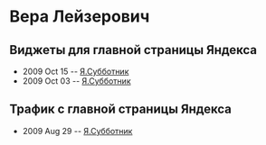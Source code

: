 # Вера Лейзерович

## Виджеты для главной страницы Яндекса
- 2009 Oct 15 -- [Я.Субботник](https://events.yandex.ru/lib/talks/768/)    
- 2009 Oct 03 -- [Я.Субботник](https://events.yandex.ru/lib/talks/753/)    
## Трафик с главной страницы Яндекса
- 2009 Aug 29 -- [Я.Субботник](https://events.yandex.ru/lib/talks/738/)    
